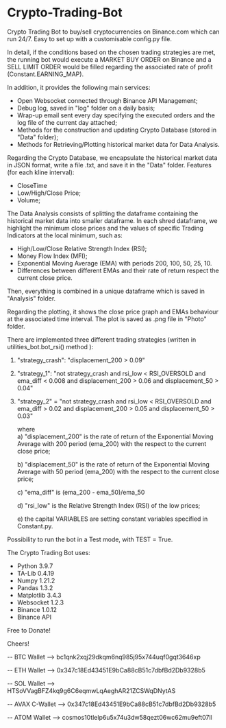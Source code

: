 # Crypto-Trading-Bot
Crypto Trading Bot to buy/sell cryptocurrencies on Binance.com which can run 24/7. Easy to set up with a customisable config.py file. 

In detail, if the conditions based on the chosen trading strategies are met, the running bot would execute a MARKET BUY ORDER on Binance and a SELL LIMIT ORDER would be filled regarding the associated rate of profit (Constant.EARNING_MAP). 

In addition, it provides the following main services:
- Open Websocket connected through Binance API Management;
- Debug log, saved in "log" folder on a daily basis;
- Wrap-up email sent every day specifying the executed orders and the log file of the current day attached;
- Methods for the construction and updating  Crypto Database (stored in  "Data" folder);
- Methods for Retrieving/Plotting  historical market data for Data Analysis.

Regarding the Crypto Database, we encapsulate the historical market data in JSON format, write a file .txt, and save it in the "Data" folder. Features (for each kline interval):
- CloseTime
- Low/High/Close Price;
- Volume;

The Data Analysis consists of splitting the dataframe containing the historical market data into smaller dataframe. In each shred dataframe, we highlight the minimum close prices  and the values of specific Trading Indicators at the local minimum, such as:

- High/Low/Close Relative Strength Index (RSI);
- Money Flow Index (MFI);
- Exponential Moving Average (EMA) with periods 200, 100, 50, 25, 10.
- Differences between different EMAs and their rate of return respect the current close price.

Then, everything is combined in a unique dataframe which is saved in "Analysis" folder. 

Regarding the plotting, it shows the close price graph and EMAs behaviour at the associated time interval. The plot is saved as .png file in "Photo" folder.

There are implemented three different trading strategies (written in utilities_bot.bot_rsi() method ):
1) "strategy_crash": "displacement_200 > 0.09"
2) "strategy_1": "not strategy_crash   and  rsi_low < RSI_OVERSOLD  and  ema_diff < 0.008 and displacement_200 > 0.06 and displacement_50 > 0.04"
3) "strategy_2" =  "not strategy_crash   and  rsi_low < RSI_OVERSOLD  and  ema_diff > 0.02 and displacement_200 > 0.05 and displacement_50 > 0.03"
		
   where  
   a) "displacement_200" is the rate of return of the Exponential Moving Average with 200 period (ema_200) with the respect to the current close price;
   
   b) "displacement_50" is the rate of return of the Exponential Moving Average with 50 period (ema_200) with the respect to the current close price;
   
   c) "ema_diff" is  (ema_200 - ema_50)/ema_50
   
   d) "rsi_low" is the Relative Strength Index (RSI) of the low prices;
   
   e) the capital VARIABLES are setting constant variables specified in Constant.py.

Possibility to run the bot in a Test mode, with TEST = True.


The Crypto Trading Bot uses:
- Python 3.9.7
- TA-Lib 0.4.19
- Numpy 1.21.2
- Pandas 1.3.2
- Matplotlib 3.4.3
- Websocket 1.2.3
- Binance 1.0.12
- Binance API












Free to Donate!

Cheers!

-- BTC Wallet --> bc1qnk2xqj29dkqm6nq985j95x744uqf0gqt3646xp

-- ETH Wallet --> 0x347c18Ed43451E9bCa88cB51c7dbfBd2Db9328b5

-- SOL Wallet --> HTSoVVagBFZ4kq9g6C6eqmwLqAeghAR21ZCSWqDNytAS

-- AVAX C-Wallet --> 0x347c18Ed43451E9bCa88cB51c7dbfBd2Db9328b5

-- ATOM Wallet --> cosmos10tlelp6u5x74u3dw58qezt06wc62mu9eft07ll
